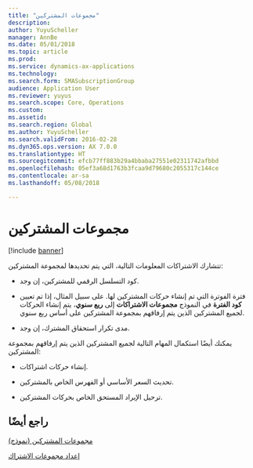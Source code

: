 ```yaml
---
title: "مجموعات المشتركين"
description: 
author: YuyuScheller
manager: AnnBe
ms.date: 05/01/2018
ms.topic: article
ms.prod: 
ms.service: dynamics-ax-applications
ms.technology: 
ms.search.form: SMASubscriptionGroup
audience: Application User
ms.reviewer: yuyus
ms.search.scope: Core, Operations
ms.custom: 
ms.assetid: 
ms.search.region: Global
ms.author: YuyuScheller
ms.search.validFrom: 2016-02-28
ms.dyn365.ops.version: AX 7.0.0
ms.translationtype: HT
ms.sourcegitcommit: efcb77ff883b29a4bbaba27551e02311742afbbd
ms.openlocfilehash: 05ef3a68d1763b3fcaa9d79680c2055317c144ce
ms.contentlocale: ar-sa
ms.lasthandoff: 05/08/2018

---
```


# <a name="subscription-groups"></a>مجموعات المشتركين    

[!include [banner](../includes/banner.md)]


تتشارك الاشتراكات المعلومات التالية، التي يتم تحديدها لمجموعة المشتركين:

  - كود التسلسل الرقمي للمشتركين، إن وجد.

  - فترة الفوترة التي تم إنشاء حركات المشتركين لها. على سبيل المثال، إذا تم تعيين **كود الفترة**  في النموذج **مجموعات الاشتراكات** إلى **ربع سنوي**، يتم إنشاء الحركات لجميع المشتركين الذين يتم إرفاقهم بمجموعة المشتركين على أساس ربع سنوي.

  - مدى تكرار استحقاق المشترك، إن وجد.

يمكنك أيضًا استكمال المهام التالية لجميع المشتركين الذين يتم إرفاقهم بمجموعة المشتركين:

  - إنشاء حركات اشتراكات.

  - تحديث السعر الأساسي أو الفهرس الخاص بالمشتركين.

  - ترحيل الإيراد المستحق الخاص بحركات المشتركين.

## <a name="see-also"></a>راجع أيضًا

[مجموعات المشتركين (نموذج)](https://technet.microsoft.com/en-us/library/aa553150\(v=ax.60\))

[إعداد مجموعات الاشتراك](set-up-subscription-groups.md)

  



